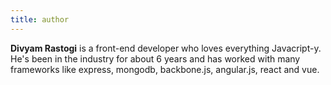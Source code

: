 ```yaml
---
title: author
---
```


**Divyam Rastogi** is a front-end developer who loves everything Javacript-y. He's been in the industry for about 6 years and has worked with many frameworks like express, mongodb, backbone.js, angular.js, react and vue.
